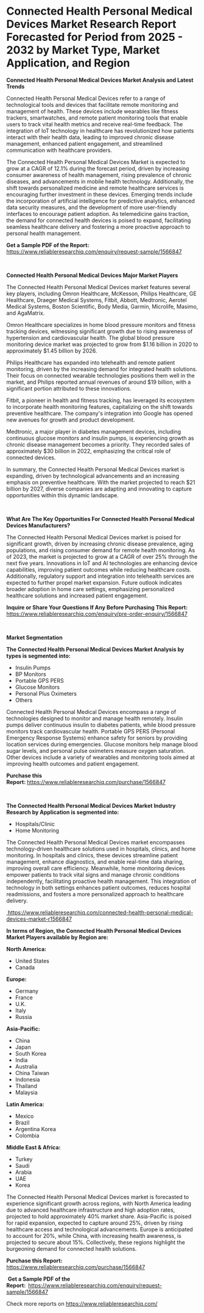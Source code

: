 <p><h1>Connected Health Personal Medical Devices Market Research Report Forecasted for Period from 2025 -  2032 by Market Type, Market Application, and Region</h1></p><p><strong>Connected Health Personal Medical Devices Market Analysis and Latest Trends</strong></p>
<p><p>Connected Health Personal Medical Devices refer to a range of technological tools and devices that facilitate remote monitoring and management of health. These devices include wearables like fitness trackers, smartwatches, and remote patient monitoring tools that enable users to track vital health metrics and receive real-time feedback. The integration of IoT technology in healthcare has revolutionized how patients interact with their health data, leading to improved chronic disease management, enhanced patient engagement, and streamlined communication with healthcare providers.</p><p>The Connected Health Personal Medical Devices Market is expected to grow at a CAGR of 12.1% during the forecast period, driven by increasing consumer awareness of health management, rising prevalence of chronic diseases, and advancements in mobile health technology. Additionally, the shift towards personalized medicine and remote healthcare services is encouraging further investment in these devices. Emerging trends include the incorporation of artificial intelligence for predictive analytics, enhanced data security measures, and the development of more user-friendly interfaces to encourage patient adoption. As telemedicine gains traction, the demand for connected health devices is poised to expand, facilitating seamless healthcare delivery and fostering a more proactive approach to personal health management.</p></p>
<p><strong>Get a Sample PDF of the Report:&nbsp;</strong> <a href="https://www.reliableresearchiq.com/enquiry/request-sample/1566847?utm_campaign=3058&utm_medium=2&utm_source=Github&utm_content=ia&utm_term=22032025&utm_id=connected-health-personal-medical-devices">https://www.reliableresearchiq.com/enquiry/request-sample/1566847</a></p>
<p>&nbsp;</p>
<p><strong>Connected Health Personal Medical Devices Major Market Players</strong></p>
<p><p>The Connected Health Personal Medical Devices market features several key players, including Omron Healthcare, McKesson, Philips Healthcare, GE Healthcare, Draeger Medical Systems, Fitbit, Abbott, Medtronic, Aerotel Medical Systems, Boston Scientific, Body Media, Garmin, Microlife, Masimo, and AgaMatrix. </p><p>Omron Healthcare specializes in home blood pressure monitors and fitness tracking devices, witnessing significant growth due to rising awareness of hypertension and cardiovascular health. The global blood pressure monitoring device market was projected to grow from $1.16 billion in 2020 to approximately $1.45 billion by 2026.</p><p>Philips Healthcare has expanded into telehealth and remote patient monitoring, driven by the increasing demand for integrated health solutions. Their focus on connected wearable technologies positions them well in the market, and Philips reported annual revenues of around $19 billion, with a significant portion attributed to these innovations.</p><p>Fitbit, a pioneer in health and fitness tracking, has leveraged its ecosystem to incorporate health monitoring features, capitalizing on the shift towards preventive healthcare. The company's integration into Google has opened new avenues for growth and product development.</p><p>Medtronic, a major player in diabetes management devices, including continuous glucose monitors and insulin pumps, is experiencing growth as chronic disease management becomes a priority. They recorded sales of approximately $30 billion in 2022, emphasizing the critical role of connected devices.</p><p>In summary, the Connected Health Personal Medical Devices market is expanding, driven by technological advancements and an increasing emphasis on preventive healthcare. With the market projected to reach $21 billion by 2027, diverse companies are adapting and innovating to capture opportunities within this dynamic landscape.</p></p>
<p>&nbsp;</p>
<p><strong>What Are The Key Opportunities For Connected Health Personal Medical Devices Manufacturers?</strong></p>
<p><p>The Connected Health Personal Medical Devices market is poised for significant growth, driven by increasing chronic disease prevalence, aging populations, and rising consumer demand for remote health monitoring. As of 2023, the market is projected to grow at a CAGR of over 25% through the next five years. Innovations in IoT and AI technologies are enhancing device capabilities, improving patient outcomes while reducing healthcare costs. Additionally, regulatory support and integration into telehealth services are expected to further propel market expansion. Future outlook indicates broader adoption in home care settings, emphasizing personalized healthcare solutions and increased patient engagement.</p></p>
<p><strong>Inquire or Share Your Questions If Any Before Purchasing This Report:</strong> <a href="https://www.reliableresearchiq.com/enquiry/pre-order-enquiry/1566847?utm_campaign=3058&utm_medium=2&utm_source=Github&utm_content=ia&utm_term=22032025&utm_id=connected-health-personal-medical-devices">https://www.reliableresearchiq.com/enquiry/pre-order-enquiry/1566847</a></p>
<p>&nbsp;</p>
<p><strong>Market Segmentation</strong></p>
<p><strong>The Connected Health Personal Medical Devices Market Analysis by types is segmented into:</strong></p>
<p><ul><li>Insulin Pumps</li><li>BP Monitors</li><li>Portable GPS PERS</li><li>Glucose Monitors</li><li>Personal Plus Oximeters</li><li>Others</li></ul></p>
<p><p>Connected Health Personal Medical Devices encompass a range of technologies designed to monitor and manage health remotely. Insulin pumps deliver continuous insulin to diabetes patients, while blood pressure monitors track cardiovascular health. Portable GPS PERS (Personal Emergency Response Systems) enhance safety for seniors by providing location services during emergencies. Glucose monitors help manage blood sugar levels, and personal pulse oximeters measure oxygen saturation. Other devices include a variety of wearables and monitoring tools aimed at improving health outcomes and patient engagement.</p></p>
<p><strong>Purchase this Report:&nbsp;</strong><a href="https://www.reliableresearchiq.com/purchase/1566847?utm_campaign=3058&utm_medium=2&utm_source=Github&utm_content=ia&utm_term=22032025&utm_id=connected-health-personal-medical-devices">https://www.reliableresearchiq.com/purchase/1566847</a></p>
<p>&nbsp;</p>
<p><strong>The Connected Health Personal Medical Devices Market Industry Research by Application is segmented into:</strong></p>
<p><ul><li>Hospitals/Clinic</li><li>Home Monitoring</li></ul></p>
<p><p>The Connected Health Personal Medical Devices market encompasses technology-driven healthcare solutions used in hospitals, clinics, and home monitoring. In hospitals and clinics, these devices streamline patient management, enhance diagnostics, and enable real-time data sharing, improving overall care efficiency. Meanwhile, home monitoring devices empower patients to track vital signs and manage chronic conditions independently, facilitating proactive health management. This integration of technology in both settings enhances patient outcomes, reduces hospital readmissions, and fosters a more personalized approach to healthcare delivery.</p></p>
<p><a href="https://www.reliableresearchiq.com/connected-health-personal-medical-devices-market-r1566847?utm_campaign=3058&utm_medium=2&utm_source=Github&utm_content=ia&utm_term=22032025&utm_id=connected-health-personal-medical-devices">&nbsp;https://www.reliableresearchiq.com/connected-health-personal-medical-devices-market-r1566847</a></p>
<p><strong>In terms of Region, the Connected Health Personal Medical Devices Market Players available by Region are:</strong></p>
<p>
    <p> <strong> North America: </strong>
        <ul>
            <li>United States</li>
            <li>Canada</li>
        </ul>
        </p> 
    <p> <strong> Europe: </strong>
        <ul>
            <li>Germany</li>
            <li>France</li>
            <li>U.K.</li>
            <li>Italy</li>
            <li>Russia</li>
        </ul>
        </p> 
    <p> <strong> Asia-Pacific: </strong>
        <ul>
            <li>China</li>
            <li>Japan</li>
            <li>South Korea</li>
            <li>India</li>
            <li>Australia</li>
            <li>China Taiwan</li>
            <li>Indonesia</li>
            <li>Thailand</li>
            <li>Malaysia</li>
        </ul>
        </p> 
    <p> <strong> Latin America: </strong>
        <ul>
            <li>Mexico</li>
            <li>Brazil</li>
            <li>Argentina Korea</li>
            <li>Colombia</li>
        </ul>
        </p> 
    <p> <strong> Middle East & Africa: </strong>
        <ul>
            <li>Turkey</li>
            <li>Saudi</li>
            <li>Arabia</li>
            <li>UAE</li>
            <li>Korea</li>
        </ul>
    </p>
    </p>
<p><p>The Connected Health Personal Medical Devices market is forecasted to experience significant growth across regions, with North America leading due to advanced healthcare infrastructure and high adoption rates, projected to hold approximately 40% market share. Asia-Pacific is poised for rapid expansion, expected to capture around 25%, driven by rising healthcare access and technological advancements. Europe is anticipated to account for 20%, while China, with increasing health awareness, is projected to secure about 15%. Collectively, these regions highlight the burgeoning demand for connected health solutions.</p></p>
<p><strong>Purchase this Report: </strong><a href="https://www.reliableresearchiq.com/purchase/1566847?utm_campaign=3058&utm_medium=2&utm_source=Github&utm_content=ia&utm_term=22032025&utm_id=connected-health-personal-medical-devices">https://www.reliableresearchiq.com/purchase/1566847</a></p>
<p>&nbsp;<strong>Get a Sample PDF of the Report:&nbsp;&nbsp;</strong><a href="https://www.reliableresearchiq.com/enquiry/request-sample/1566847?utm_campaign=3058&utm_medium=2&utm_source=Github&utm_content=ia&utm_term=22032025&utm_id=connected-health-personal-medical-devices">https://www.reliableresearchiq.com/enquiry/request-sample/1566847</a></p>
<p><strong></strong></p>
<p>Check more reports on <a href="https://www.reliableresearchiq.com/?utm_campaign=3058&utm_medium=2&utm_source=Github&utm_content=ia&utm_term=22032025&utm_id=connected-health-personal-medical-devices">https://www.reliableresearchiq.com/</a></p>
